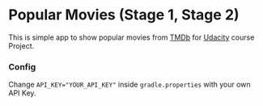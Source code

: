 # Popular Movies (Stage 1, Stage 2)

This is simple app to show popular movies from [TMDb](https://www.themoviedb.org/) for [Udacity](https://www.udacity.com/) course Project.

### Config
Change `API_KEY="YOUR_API_KEY"` inside `gradle.properties` with your own API Key.